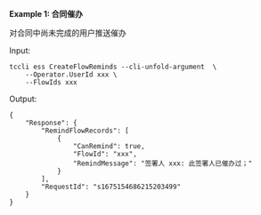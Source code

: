 **Example 1: 合同催办**

对合同中尚未完成的用户推送催办

Input: 

```
tccli ess CreateFlowReminds --cli-unfold-argument  \
    --Operator.UserId xxx \
    --FlowIds xxx
```

Output: 
```
{
    "Response": {
        "RemindFlowRecords": [
            {
                "CanRemind": true,
                "FlowId": "xxx",
                "RemindMessage": "签署人 xxx: 此签署人已催办过；"
            }
        ],
        "RequestId": "s1675154686215203499"
    }
}
```

